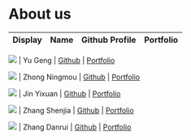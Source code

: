 # About us

Display | Name | Github Profile | Portfolio 
--------|:----:|:--------------:|:---------:

![](https://via.placeholder.com/100.png?text=Photo) | Yu Geng | [Github](https://github.com/gy716) | [Portfolio](docs/team/johndoe.md)

![](https://via.placeholder.com/100.png?text=Photo) | Zhong Ningmou | [Github](https://github.com/) | [Portfolio](docs/team/johndoe.md)

![](https://via.placeholder.com/100.png?text=Photo) | Jin Yixuan | [Github](https://github.com/JinYixuan-Au) | [Portfolio](https://github.com/AY2021S1-CS2113T-F11-2/tp/blob/master/docs/team/JinYixuan-Au.md)

![](https://via.placeholder.com/100.png?text=Photo) | Zhang Shenjia | [Github](https://github.com/jessicazhang617) | [Portfolio](docs/team/shenjia.md)

![](https://via.placeholder.com/100.png?text=Photo) | Zhang Danrui | [Github](https://github.com/zhangcaicai123) | [Portfolio](docs/team/zhangdanrui.md)
